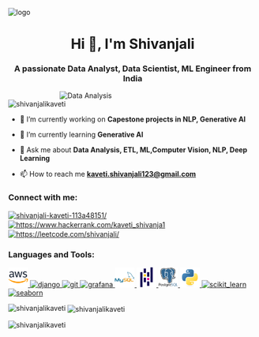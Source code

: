 ![logo](https://repository-images.githubusercontent.com/588181932/e36ec678-7984-4cdd-8e4c-a3932772ff8e)
<!-- <img align="center" src = "https://media.tenor.com/lvLaG5hPCncAAAAd/data-analysis.gif"> -->
<h1 align="center">Hi 👋, I'm Shivanjali</h1>
<h3 align="center">A passionate Data Analyst, Data Scientist, ML Engineer from India</h3>
<img align="right" alt="Data Analysis" width="400" src="https://uploads-ssl.webflow.com/5c19100c2b50073e6ee69da1/60d354d11e28ba37b767f933_Data%20points%20(1).gif">


<p align="left"> <img src="https://komarev.com/ghpvc/?username=KavetiShivanjali&label=Profile%20views&color=0e75b6&style=flat" alt="shivanjalikaveti" /> </p>

<!-- <p align="left"> <a href="https://github.com/ryo-ma/github-profile-trophy"><img src="https://github-profile-trophy.vercel.app/?username=KavetiShivanjali" alt="shivanjalikaveti" /></a> </p> -->

- 🔭 I’m currently working on **Capestone projects in NLP, Generative AI**

- 🌱 I’m currently learning **Generative AI**

- 💬 Ask me about **Data Analysis, ETL, ML,Computer Vision, NLP, Deep Learning**

- 📫 How to reach me **kaveti.shivanjali123@gmail.com**

<h3 align="left">Connect with me:</h3>
<p align="left">
<a href="https://linkedin.com/in/shivanjali-kaveti-113a48151/" target="blank"><img align="center" src="https://raw.githubusercontent.com/rahuldkjain/github-profile-readme-generator/master/src/images/icons/Social/linked-in-alt.svg" alt="shivanjali-kaveti-113a48151/" height="30" width="40" /></a>
<a href="https://www.hackerrank.com/https://www.hackerrank.com/kaveti_shivanja1" target="blank"><img align="center" src="https://raw.githubusercontent.com/rahuldkjain/github-profile-readme-generator/master/src/images/icons/Social/hackerrank.svg" alt="https://www.hackerrank.com/kaveti_shivanja1" height="30" width="40" /></a>
<a href="https://www.leetcode.com/https://leetcode.com/shivanjali/" target="blank"><img align="center" src="https://raw.githubusercontent.com/rahuldkjain/github-profile-readme-generator/master/src/images/icons/Social/leet-code.svg" alt="https://leetcode.com/shivanjali/" height="30" width="40" /></a>
</p>

<h3 align="left">Languages and Tools:</h3>
<p align="left"> <a href="https://aws.amazon.com" target="_blank" rel="noreferrer"> <img src="https://raw.githubusercontent.com/devicons/devicon/master/icons/amazonwebservices/amazonwebservices-original-wordmark.svg" alt="aws" width="40" height="40"/> </a> <a href="https://www.djangoproject.com/" target="_blank" rel="noreferrer"> <img src="https://cdn.worldvectorlogo.com/logos/django.svg" alt="django" width="40" height="40"/> </a> <a href="https://git-scm.com/" target="_blank" rel="noreferrer"> <img src="https://www.vectorlogo.zone/logos/git-scm/git-scm-icon.svg" alt="git" width="40" height="40"/> </a> <a href="https://grafana.com" target="_blank" rel="noreferrer"> <img src="https://www.vectorlogo.zone/logos/grafana/grafana-icon.svg" alt="grafana" width="40" height="40"/> </a> <a href="https://www.mysql.com/" target="_blank" rel="noreferrer"> <img src="https://raw.githubusercontent.com/devicons/devicon/master/icons/mysql/mysql-original-wordmark.svg" alt="mysql" width="40" height="40"/> </a> <a href="https://pandas.pydata.org/" target="_blank" rel="noreferrer"> <img src="https://raw.githubusercontent.com/devicons/devicon/2ae2a900d2f041da66e950e4d48052658d850630/icons/pandas/pandas-original.svg" alt="pandas" width="40" height="40"/> </a> <a href="https://www.postgresql.org" target="_blank" rel="noreferrer"> <img src="https://raw.githubusercontent.com/devicons/devicon/master/icons/postgresql/postgresql-original-wordmark.svg" alt="postgresql" width="40" height="40"/> </a> <a href="https://www.python.org" target="_blank" rel="noreferrer"> <img src="https://raw.githubusercontent.com/devicons/devicon/master/icons/python/python-original.svg" alt="python" width="40" height="40"/> </a> <a href="https://scikit-learn.org/" target="_blank" rel="noreferrer"> <img src="https://upload.wikimedia.org/wikipedia/commons/0/05/Scikit_learn_logo_small.svg" alt="scikit_learn" width="40" height="40"/> </a> <a href="https://seaborn.pydata.org/" target="_blank" rel="noreferrer"> <img src="https://seaborn.pydata.org/_images/logo-mark-lightbg.svg" alt="seaborn" width="40" height="40"/> </a> </p>

<p><img align="left" src="https://github-readme-stats.vercel.app/api/top-langs?username=KavetiShivanjali&show_icons=true&locale=en&layout=compact" alt="shivanjalikaveti" /></p>

<p>&nbsp;<img align="center" src="https://github-readme-stats.vercel.app/api?username=KavetiShivanjali&show_icons=true&locale=en" alt="shivanjalikaveti" /></p>

<p><img align="center" src="https://github-readme-streak-stats.herokuapp.com/?user=KavetiShivanjali&" alt="shivanjalikaveti" /></p>

